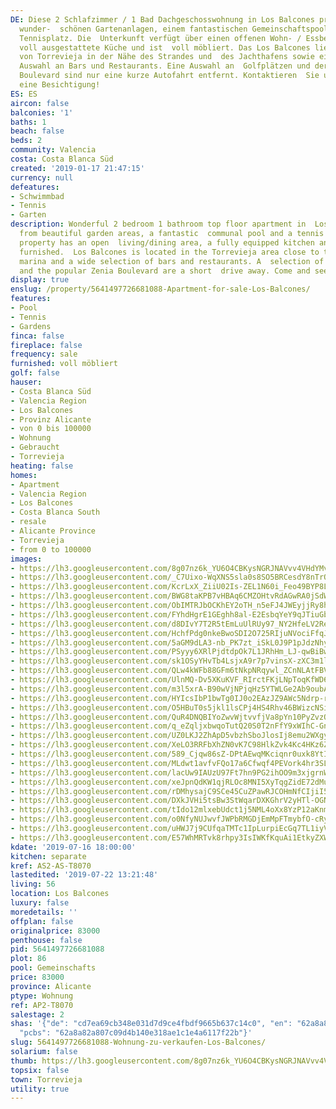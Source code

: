 ```yaml
---
DE: Diese 2 Schlafzimmer / 1 Bad Dachgeschosswohnung in Los Balcones profitiert von
  wunder-  schönen Gartenanlagen, einem fantastischen Gemeinschaftspool und einem
  Tennisplatz. Die  Unterkunft verfügt über einen offenen Wohn- / Essbereich, eine
  voll ausgestattete Küche und ist  voll möbliert. Das Los Balcones liegt in der Gegend
  von Torrevieja in der Nähe des Strandes und  des Jachthafens sowie einer großen
  Auswahl an Bars und Restaurants. Eine Auswahl an  Golfplätzen und der beliebte Zenia
  Boulevard sind nur eine kurze Autofahrt entfernt. Kontaktieren  Sie uns rasch für
  eine Besichtigung!
ES: ES
aircon: false
balconies: '1'
baths: 1
beach: false
beds: 2
community: Valencia
costa: Costa Blanca Süd
created: '2019-01-17 21:47:15'
currency: null
defeatures:
- Schwimmbad
- Tennis
- Garten
description: Wonderful 2 bedroom 1 bathroom top floor apartment in  Los Balcones benefits
  from beautiful garden areas, a fantastic  communal pool and a tennis court. The
  property has an open  living/dining area, a fully equipped kitchen and comes fully
  furnished.  Los Balcones is located in the Torrevieja area close to the beach and  the
  marina and a wide selection of bars and restaurants. A  selection of golf courses
  and the popular Zenia Boulevard are a short  drive away. Come and see.
display: true
enslug: /property/5641497726681088-Apartment-for-sale-Los-Balcones/
features:
- Pool
- Tennis
- Gardens
finca: false
fireplace: false
frequency: sale
furnished: voll möbliert
golf: false
hauser:
- Costa Blanca Süd
- Valencia Region
- Los Balcones
- Provinz Alicante
- von 0 bis 100000
- Wohnung
- Gebraucht
- Torrevieja
heating: false
homes:
- Apartment
- Valencia Region
- Los Balcones
- Costa Blanca South
- resale
- Alicante Province
- Torrevieja
- from 0 to 100000
images:
- https://lh3.googleusercontent.com/8g07nz6k_YU6O4CBKysNGRJNAVvv4VHdYMvHBY5KL8nUqg5u_J2mI4EL2dVu_DO0c9yPW4aEvDpqYSYez08=w640-rj-e30-l100
- https://lh3.googleusercontent.com/_C7Uixo-WqXNS5sla0s8SO5BRCesdY8nTrODuR-tzPk4mUvsNJbP-hD81mnUUhsYPzkeeh3J8prHWyzGo3fCkA=w640-rj-e30-l100
- https://lh3.googleusercontent.com/KcrLxX_ZiiU02Is-ZEL1N60i_Feo49BYP8L93bttz6ivnzT_NN0BWc5EaEr-xWifZMm6pIsTp0TEzJ9Z2q0=w640-rj-e30-l100
- https://lh3.googleusercontent.com/BWG8taKPB7vHBAq6CMZOHtvRdAGwRA0jSdW33rkvy15QjIcP2e_qVf17tTLtoxNWbFj61Cnv6qFuIVQli-xW=w640-rj-e30-l100
- https://lh3.googleusercontent.com/ObIMTRJbOCKhEY2oTH_n5eFJ4JWEyjjRy8h33bA3w_lAsxADZr4zvjsj95QMAxLeRFVPguYFxnbocoPdqt3lkA=w640-rj-e30-l100
- https://lh3.googleusercontent.com/FYhdHgrE1GEghh8al-E2EsbqYeY9qJTiuGbRN-DR4zMGcxBpxZGMDlFw66DNHEcgiukwztIRlvQAiaGhwPU=w640-rj-e30-l100
- https://lh3.googleusercontent.com/d8DIvY7T2R5tEmLuUlRUy97_NY2HfeLV2ReeKG_ekP4ikXZLXFGbzXzVQhXbypzmX4LyTBCtyjjjZQ0rbjY=w640-rj-e30-l100
- https://lh3.googleusercontent.com/HchfPdg0nkeBwoSDI2O725RIjuNVociFfqJ9Uve-xC8F40CV_1o9VXx6bh3dLNngiayR3V6n_ar7ok4lcVQ=w640-rj-e30-l100
- https://lh3.googleusercontent.com/5aGM9dLA3-nb_PK7zt_iSkL0J9P1pJdzNhyCTPvP3_SAUzZG2fWFStopy1qnaeJs8ElmOEKd4nIxsUPo7o2T=w640-rj-e30-l100
- https://lh3.googleusercontent.com/PSyyy6XRlPjdtdpOk7L1JRhHm_LJ-qwBiBwM8waWS8Vdcl5kAAphR1VbiwRbonZtSzheVNuqc7dsLc9vq0E7jQ=w640-rj-e30-l100
- https://lh3.googleusercontent.com/sk1OSyYHvTb4LsjxA9r7p7vinsX-zXC3m1lBc2psPo73ZX3akctsWxH3laO9rJ0fXO9LSM43PYbkn9mNvfI=w640-rj-e30-l100
- https://lh3.googleusercontent.com/QLw4kWFb88GFm6tNkpNRqywl_ZCnNLAtFBVxL0YJpqPd5CSp054y1Mfk1BrE24Lsjw0wVbPYDaZk6vjAsYzJ=w640-rj-e30-l100
- https://lh3.googleusercontent.com/UlnMQ-Dv5XKuKVF_RIrctFKjLNpToqKfWD65BBK_iJomerclkdnpPJ3fnP5iEqLRutodw5_rNndchAojBV8=w640-rj-e30-l100
- https://lh3.googleusercontent.com/m3l5xrA-B90wVjNPjqHz5YTWLGe2Ab9oubAn4hPlTYKFW99vyVR1E_Z3Ox_Ucz53ib7uUxYAueBawP-IHwZs7Q=w640-rj-e30-l100
- https://lh3.googleusercontent.com/HYIcsIbP1bwTg0IJ0o2EAzJZ9AWc5Ndrp-rTidFtBQYQDNIkum0gvTIAeLC2d-JcU4I56Qhldfsmzdhh3qDc=w640-rj-e30-l100
- https://lh3.googleusercontent.com/O5HBuT0s5jkl1lsCPj4HS4Rhv46BWizcNSie_xkuLKCbRDEfTmFtzBI_5VrZZVNv6-kaojwxa17oC73PKEt9=w640-rj-e30-l100
- https://lh3.googleusercontent.com/QuR4DNQBIYoZwvWjtvvfjVa8pYn10PyZvzQhn0H377wd7ypezz2q5zyeXDZeOvbGCySbKNobvjctH0syEww=w640-rj-e30-l100
- https://lh3.googleusercontent.com/q_eZqljxbwqoTutQ20S0T2nFfY9xWIhC-GnKimUP5kSdHEyKSLdp3DRT-6LEXSBKbj0Nph_gZzcluVHbO7A=w640-rj-e30-l100
- https://lh3.googleusercontent.com/UZ0LKJ2ZhApD5vbzhSboJlosIj8emu2WXgys9Cf26j_HlhSL6DzoVK98VfDHixotvDp-59FAF53S1_ayrw1waQ=w640-rj-e30-l100
- https://lh3.googleusercontent.com/XeLO3RRFbXhZN0vK7C98HlkZvk4Kc4HKz6ZxSP6kLodnr1hUk3lDF_QDtEntLpjC20InWyjAOfms7Ea_vXxQ=w640-rj-e30-l100
- https://lh3.googleusercontent.com/589_Cjqw86sZ-DPtAEwqMKciqnr0uxk8YtIbhUwkD04_kSlXxFN71rOPKdJxZcZJpTTiOIEMVdxvPGu4Hko=w640-rj-e30-l100
- https://lh3.googleusercontent.com/MLdwt1avfvFQo17a6Cfwqf4PEVork4hr3SLgCKkruO4xXhbN8psFqvpdh7hTB4gVK7NKd9wBz2TcnD9HOyjKfw=w640-rj-e30-l100
- https://lh3.googleusercontent.com/lacUw9IAUzU97Ft7hn9PG2ihOO9m3xjgrnWsni9e7gJeri785NRXgTmKz3CCn1BZLdzpw5ymGEMJx5Pku1hI=w640-rj-e30-l100
- https://lh3.googleusercontent.com/xeJpnQdKW1qjRLOc8MNI5XyTqgZidE72dMuZQTjt0L5ly1VIKas5O2XRaeSCd7uzP5rEKtX298fb_vPBiP0Z=w640-rj-e30-l100
- https://lh3.googleusercontent.com/rDMhysajC9SCe45CuZPawRJCOHmNfCIjiI54PCagDDYzhlrdhekfgTW3g_T1kNZLGoOri2bNt2M6gF4Vsi0=w640-rj-e30-l100
- https://lh3.googleusercontent.com/DXkJVHi5tsBw3StWqarDXKGhrV2yHTl-OGNU5OV0Lb8B2dTJGPLaEK2MHdg5HQ3HeJLAM9qMBR3iIZmxDpM=w640-rj-e30-l100
- https://lh3.googleusercontent.com/tIdo12mlxebUdct1j5NML4oXx8YzP12aKnm3F_WN8Q79VHP0GCxHnvpBlluF6FywMNner8KieuY2babhSVY=w640-rj-e30-l100
- https://lh3.googleusercontent.com/o0NfyNUJwvfJWPbRMGDjEmMpFTmybfO-cRy5N_GOPqLQHadyB0PXBI5M2e725WKqQFRXzd4x4jBDd5GQWbc=w640-rj-e30-l100
- https://lh3.googleusercontent.com/uHWJ7j9CUfqaTMTc1IpLurpiEcGq7TL1iyV4iLJgb7PzN9LXJEli6SpmJr9Kby9jJmKodS3cccqEgn1eRqoIJA=w640-rj-e30-l100
- https://lh3.googleusercontent.com/E57WhMRTvk8rhpy3IsIWKfKquAi1EtkyZXW4WUdf7eK7NMeipP9Y9jhWWH9SkD6shhHrkrqXRQG7sMg0ifF-AQ=w640-rj-e30-l100
kdate: '2019-07-16 18:00:00'
kitchen: separate
kref: AS2-AS-T8070
lastedited: '2019-07-22 13:21:48'
living: 56
location: Los Balcones
luxury: false
moredetails: ''
offplan: false
originalprice: 83000
penthouse: false
pid: 5641497726681088
plot: 86
pool: Gemeinschafts
price: 83000
province: Alicante
ptype: Wohnung
ref: AP2-T8070
salestage: 2
shas: '{"de": "cd7ea69cb348e031d7d9ce4fbdf9665b637c14c0", "en": "62a8a82a807c09d4b140e318ae1c1e4a6117f22b",
  "pcbs": "62a8a82a807c09d4b140e318ae1c1e4a6117f22b"}'
slug: 5641497726681088-Wohnung-zu-verkaufen-Los-Balcones/
solarium: false
thumb: https://lh3.googleusercontent.com/8g07nz6k_YU6O4CBKysNGRJNAVvv4VHdYMvHBY5KL8nUqg5u_J2mI4EL2dVu_DO0c9yPW4aEvDpqYSYez08=w400-h240-n-rj-e30-l100
topsix: false
town: Torrevieja
utility: true
---
```

